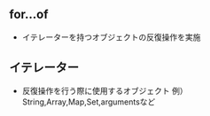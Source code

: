 ## for…of

- イテレーターを持つオブジェクトの反復操作を実施

## イテレーター
- 反復操作を行う際に使用するオブジェクト
  例）String,Array,Map,Set,argumentsなど
